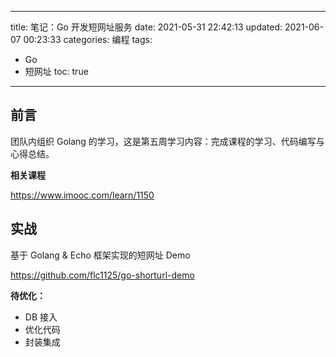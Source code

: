 ----
title: 笔记：Go 开发短网址服务
date: 2021-05-31 22:42:13
updated: 2021-06-07 00:23:33
categories: 编程
tags:
- Go
- 短网址
toc: true
----

## 前言

团队内组织 Golang 的学习，这是第五周学习内容：完成课程的学习、代码编写与心得总结。

**相关课程**

https://www.imooc.com/learn/1150

<!-- more -->

## 实战

基于 Golang & Echo 框架实现的短网址 Demo

https://github.com/flc1125/go-shorturl-demo

**待优化：**

- DB 接入
- 优化代码
- 封装集成